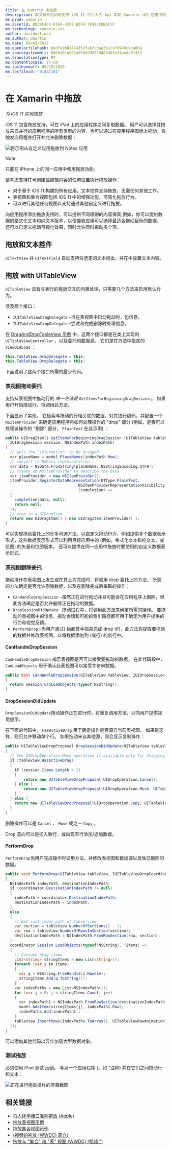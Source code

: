 ```yaml
---
title: 在 Xamarin 中拖放
description: 本文档介绍如何使用 iOS 11 中引入的 Api 实现 Xamarin iOS 应用中的拖放。 具体而言，它讨论了如何在 UITableView 中启用拖放。
ms.prod: xamarin
ms.assetid: 0D39C4C3-D169-42F8-B3FA-7F98CF0B6F1F
ms.technology: xamarin-ios
author: davidortinau
ms.author: daortin
ms.date: 09/05/2017
ms.openlocfilehash: bbdfe9682474352fab7c0ae3b1cd7d949cbca0b4
ms.sourcegitcommit: 00e6a61eb82ad5b0dd323d48d483a74bedd814f2
ms.translationtype: MT
ms.contentlocale: zh-CN
ms.lasthandoff: 09/29/2020
ms.locfileid: "91437161"
---
```

# <a name="drag-and-drop-in-xamarinios"></a>在 Xamarin 中拖放

_为 iOS 11 实现拖放_

iOS 11 包含拖放支持，可在 iPad 上的应用程序之间复制数据。 用户可以选择并拖放来自并行的应用程序的所有类型的内容，也可以通过在应用程序图标上拖动，将触发应用程序打开并允许删除数据：

![将示例从自定义应用拖放到 Notes 应用](drag-and-drop-images/drag-drop-sml.png)

> [!NOTE]
> 只能在 iPhone 上的同一应用中使用拖放功能。

请考虑支持在可创建或编辑内容的任何位置执行拖放操作：

- 对于基于 iOS 11 构建的所有应用，文本控件支持拖放，无需任何其他工作。
- 表视图和集合视图包括 iOS 11 中的增强功能，可简化拖放行为。
- 可以进行其他任何视图以支持通过其他自定义进行拖放。

向应用程序添加拖放支持时，可以提供不同级别的内容保真;例如，你可以提供数据的格式化文本和纯文本版本，以便接收应用可以选择最适合拖动目标的数据。 还可以自定义拖动可视化效果，同时允许同时拖动多个项。

## <a name="drag-and-drop-with-text-controls"></a>拖放和文本控件

`UITextView` 并 `UITextField` 自动支持将选定的文本拖出，并在中放置文本内容。

<a name="uitableview"></a>

## <a name="drag-and-drop-with-uitableview"></a>拖放 with UITableView

`UITableView` 具有与表行的拖放交互的内置处理，只需要几个方法来启用默认行为。

涉及两个接口：

- `IUITableViewDragDelegate` –当在表视图中启动拖动时，包信息。
- `IUITableViewDropDelegate` –尝试和完成删除时处理信息。

在 [DragAndDropTableView 示例](/samples/xamarin/ios-samples/ios11-draganddroptableview) 中，这两个接口都是在类上实现的 `UITableViewController` ，以及委托和数据源。 它们是在方法中指定的 `ViewDidLoad` ：

```csharp
this.TableView.DragDelegate = this;
this.TableView.DropDelegate = this;
```

下面说明了这两个接口所需的最少代码。

### <a name="table-view-drag-delegate"></a>表视图拖动委托

支持从表视图中拖动行的 _唯一方法是_ `GetItemsForBeginningDragSession` 。 如果用户开始拖动行，将调用此方法。

下面显示了实现。 它检索与拖动的行相关联的数据，对其进行编码，并配置一个 `NSItemProvider` 来确定应用程序将如何处理操作的 "drop" 部分 (例如，是否可以处理该操作的 "删除" 部分， `PlainText` 在此示例) ：

```csharp
public UIDragItem[] GetItemsForBeginningDragSession (UITableView tableView,
  IUIDragSession session, NSIndexPath indexPath)
{
  // gets the 'information' to be dragged
  var placeName = model.PlaceNames[indexPath.Row];
  // convert to NSData representation
  var data = NSData.FromString(placeName, NSStringEncoding.UTF8);
  // create an NSItemProvider to describe the data
  var itemProvider = new NSItemProvider();
  itemProvider.RegisterDataRepresentation(UTType.PlainText,
                                NSItemProviderRepresentationVisibility.All,
                                (completion) =>
  {
    completion(data, null);
    return null;
  });
  // wrap in a UIDragItem
  return new UIDragItem[] { new UIDragItem(itemProvider) };
}
```

可以实现拖动委托上的许多可选方法，以自定义拖动行为，例如提供多个数据表示形式，这些数据表示形式可以利用目标应用中的 (例如，格式化文本和纯文本，或绘图) 的矢量和位图版本。 还可以提供在同一应用中拖放时要使用的自定义数据表示形式。

### <a name="table-view-drop-delegate"></a>表视图删除委托

拖动操作在表视图上发生或在其上方完成时，将调用 drop 委托上的方法。 所需的方法确定是否允许删除数据，以及在删除完成后采取的操作：

- `CanHandleDropSession` –虽然正在进行拖动并且可能会在应用程序上删除，但此方法确定是否允许删除正在拖动的数据。
- `DropSessionDidUpdate` –拖动过程中，将调用此方法来确定所需的操作。 要拖动的表视图中的信息、拖动会话和可能的索引路径都可用于确定为用户提供的行为和视觉反馈。
- `PerformDrop` –当用户通过) 抬起其手指来完成 drop (时，此方法将提取要拖动的数据并修改表视图，以将数据添加到 (或行) 的新行中。

#### <a name="canhandledropsession"></a>CanHandleDropSession

`CanHandleDropSession` 指示表视图是否可以接受要拖动的数据。 在此代码段中， `CanLoadObjects` 用于确认此表视图可以接受字符串数据。

```csharp
public bool CanHandleDropSession(UITableView tableView, IUIDropSession session)
{
  return session.CanLoadObjects(typeof(NSString));
}
```

#### <a name="dropsessiondidupdate"></a>DropSessionDidUpdate

`DropSessionDidUpdate`拖动操作正在进行时，将重复调用方法，以向用户提供视觉提示。

在下面的代码中， `HasActiveDrag` 用于确定操作是否源自当前表视图。 如果是这样，则只允许移动单个行。
如果拖动来自其他源，则会显示复制操作：

```csharp
public UITableViewDropProposal DropSessionDidUpdate(UITableView tableView, IUIDropSession session, NSIndexPath destinationIndexPath)
{
  // The UIDropOperation.Move operation is available only for dragging within a single app.
  if (tableView.HasActiveDrag)
  {
    if (session.Items.Length > 1)
    {
        return new UITableViewDropProposal(UIDropOperation.Cancel);
    } else {
        return new UITableViewDropProposal(UIDropOperation.Move, UITableViewDropIntent.InsertAtDestinationIndexPath);
    }
  } else {
    return new UITableViewDropProposal(UIDropOperation.Copy, UITableViewDropIntent.InsertAtDestinationIndexPath);
  }
}
```

删除操作可以是 `Cancel` 、 `Move` 或之一 `Copy` 。

Drop 意向可以是插入新行，或向现有行添加/追加数据。

#### <a name="performdrop"></a>PerformDrop

`PerformDrop`当用户完成操作时调用方法，并修改表视图和数据源以反映已删除的数据。

```csharp
public void PerformDrop(UITableView tableView, IUITableViewDropCoordinator coordinator)
{
  NSIndexPath indexPath, destinationIndexPath;
  if (coordinator.DestinationIndexPath != null)
  {
    indexPath = coordinator.DestinationIndexPath;
    destinationIndexPath = indexPath;
  }
  else
  {
    // Get last index path of table view
    var section = tableView.NumberOfSections() - 1;
    var row = tableView.NumberOfRowsInSection(section);
    destinationIndexPath = NSIndexPath.FromRowSection(row, section);
  }
  coordinator.Session.LoadObjects(typeof(NSString), (items) =>
  {
    // Consume drag items
    List<string> stringItems = new List<string>();
    foreach (var i in items)
    {
      var q = NSString.FromHandle(i.Handle);
      stringItems.Add(q.ToString());
    }
    var indexPaths = new List<NSIndexPath>();
    for (var j = 0; j < stringItems.Count; j++)
    {
      var indexPath1 = NSIndexPath.FromRowSection(destinationIndexPath.Row + j, destinationIndexPath.Section);
      model.AddItem(stringItems[j], indexPath1.Row);
      indexPaths.Add(indexPath1);
    }
    tableView.InsertRows(indexPaths.ToArray(), UITableViewRowAnimation.Automatic);
  });
}
```

可以添加其他代码以异步加载大型数据对象。

### <a name="testing-drag-and-drop"></a>测试拖放

必须使用 iPad 测试 [示例](/samples/xamarin/ios-samples/ios11-draganddroptableview)。
与另一个应用程序 (，如 "注释) 并在它们之间拖动行和文本：

![正在进行拖动操作的屏幕截图](drag-and-drop-images/01-sml.png)

## <a name="related-links"></a>相关链接

- [将人体学接口准则拖放 (Apple) ](https://developer.apple.com/ios/human-interface-guidelines/interaction/drag-and-drop/)
- [拖放表视图示例](/samples/xamarin/ios-samples/ios11-draganddroptableview)
- [拖放集合视图示例](/samples/xamarin/ios-samples/ios11-draganddropcollectionview)
- [ (视频的拖放 (WWDC) 简介) ](https://developer.apple.com/videos/play/wwdc2017/203/)
- [拖放与 "集合" 和 "表" 视图 (WWDC)  (视频 ") ](https://developer.apple.com/videos/play/wwdc2017/223/)